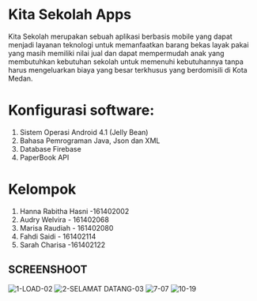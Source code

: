 # Kita Sekolah Apps
Kita Sekolah merupakan sebuah aplikasi berbasis mobile yang dapat menjadi layanan teknologi untuk memanfaatkan barang bekas layak pakai yang masih memiliki nilai jual dan dapat mempermudah anak yang membutuhkan kebutuhan sekolah untuk memenuhi kebutuhannya tanpa harus mengeluarkan biaya yang besar terkhusus yang berdomisili di Kota Medan. 

# Konfigurasi software:
1. Sistem Operasi  Android 4.1 (Jelly Bean) 
2. Bahasa Pemrograman  Java, Json dan XML
3. Database  Firebase  
4. PaperBook API

# Kelompok
1. Hanna Rabitha Hasni -161402002
2. Audry Welvira - 161402068
3. Marisa Raudiah - 161402080
4. Fahdi Saidi - 161402114
5. Sarah Charisa -161402122

## SCREENSHOOT
![1-LOAD-02](https://user-images.githubusercontent.com/37629026/71807905-fb75f880-309e-11ea-9b0b-7c63ce1fc187.png)
![2-SELAMAT DATANG-03](https://user-images.githubusercontent.com/37629026/71807904-fb75f880-309e-11ea-937e-9a96464ee8ca.png)
![7-07](https://user-images.githubusercontent.com/37629026/71807918-04ff6080-309f-11ea-912c-79dcf665b14a.png)
![10-19](https://user-images.githubusercontent.com/37629026/71807935-1183b900-309f-11ea-928f-2e5903fcf13c.png)
